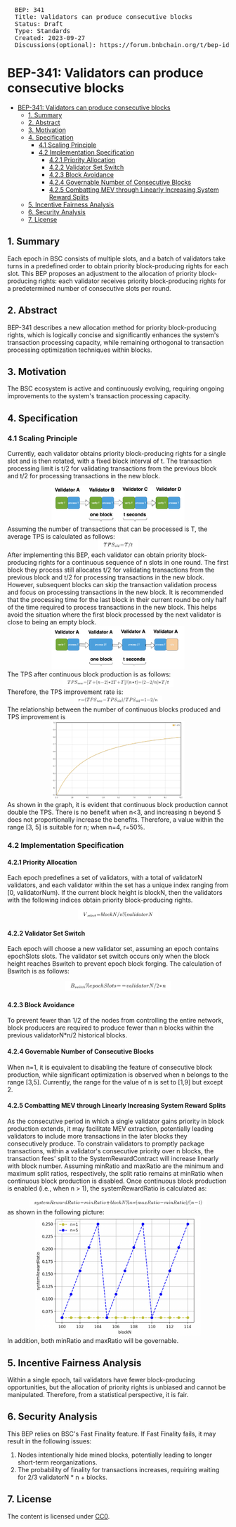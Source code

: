 <pre>
  BEP: 341
  Title: Validators can produce consecutive blocks
  Status: Draft
  Type: Standards
  Created: 2023-09-27
  Discussions(optional): https://forum.bnbchain.org/t/bep-idea-validators-can-produce-consecutive-blocks/2052
</pre>

# BEP-341: Validators can produce consecutive blocks

<!-- @import "[TOC]" {cmd="toc" depthFrom=1 depthTo=6 orderedList=false} -->

<!-- code_chunk_output -->

- [BEP-341: Validators can produce consecutive blocks](#bep-341-validators-can-produce-consecutive-blocks)
  - [1. Summary](#1-summary)
  - [2. Abstract](#2-abstract)
  - [3. Motivation](#3-motivation)
  - [4. Specification](#4-specification)
    - [4.1 Scaling Principle](#41-scaling-principle)
    - [4.2 Implementation Specification](#42-implementation-specification)
      - [4.2.1 Priority Allocation](#421-priority-allocation)
      - [4.2.2 Validator Set Switch](#422-validator-set-switch)
      - [4.2.3 Block Avoidance](#423-block-avoidance)
      - [4.2.4 Governable Number of Consecutive Blocks](#424-governable-number-of-consecutive-blocks)
      - [4.2.5 Combatting MEV through Linearly Increasing System Reward Splits](#425-combatting-mev-through-linearly-increasing-system-reward-splits)
  - [5. Incentive Fairness Analysis](#5-incentive-fairness-analysis)
  - [6. Security Analysis](#6-security-analysis)
  - [7. License](#7-license)

<!-- /code_chunk_output -->

## 1. Summary 
Each epoch in BSC consists of multiple slots, and a batch of validators take turns in a predefined order to obtain priority block-producing rights for each slot. This BEP proposes an adjustment to the allocation of priority block-producing rights: each validator receives priority block-producing rights for a predetermined number of consecutive slots per round.
## 2. Abstract 
BEP-341 describes a new allocation method for priority block-producing rights, which is logically concise and significantly enhances the system's transaction processing capacity, while remaining orthogonal to transaction processing optimization techniques within blocks.
## 3. Motivation 
The BSC ecosystem is active and continuously evolving, requiring ongoing improvements to the system's transaction processing capacity.
## 4. Specification 
### 4.1 Scaling Principle 
Currently, each validator obtains priority block-producing rights for a single slot and is then rotated, with a fixed block interval of t. The transaction processing limit is t/2 for validating transactions from the previous block and t/2 for processing transactions in the new block.
<div align="center">
<img src=./assets/bep-341/4.1-1.png width=60% />
</div>
Assuming the number of transactions that can be processed is T, the average TPS is calculated as follows:
<div align="center">
<img src=./assets/bep-341/4.1-2.png width=18% />
</div>
After implementing this BEP, each validator can obtain priority block-producing rights for a continuous sequence of n slots in one round. The first block they process still allocates t/2 for validating transactions from the previous block and t/2 for processing transactions in the new block. However, subsequent blocks can skip the transaction validation process and focus on processing transactions in the new block. It is recommended that the processing time for the last block in their current round be only half of the time required to process transactions in the new block. This helps avoid the situation where the first block processed by the next validator is close to being an empty block.
<div align="center">
<img src=./assets/bep-341/4.1-3.png width=60% />
</div>
The TPS after continuous block production is as follows:
<div align="center">
<img src=./assets/bep-341/4.1-4.png width=50% />
</div>
Therefore, the TPS improvement rate is:
<div align="center">
<img src=./assets/bep-341/4.1-5.png width=40% />
</div>
The relationship between the number of continuous blocks produced and TPS improvement is 
<div align="center">
<img src=./assets/bep-341/4.1-6.png width=60% />
</div>
As shown in the graph, it is evident that continuous block production cannot double the TPS. There is no benefit when n<3, and increasing n beyond 5 does not proportionally increase the benefits. Therefore, a value within the range [3, 5] is suitable for n; when n=4, r=50%.

### 4.2 Implementation Specification 
#### 4.2.1 Priority Allocation 
Each epoch predefines a set of validators, with a total of validatorN validators, and each validator within the set has a unique index ranging from [0, validatorNum). If the current block height is blockN, then the validators with the following indices obtain priority block-producing rights.
<div align="center">
<img src=./assets/bep-341/4.2.1.png width=36% />
</div>

#### 4.2.2 Validator Set Switch 
Each epoch will choose a new validator set, assuming an epoch contains epochSlots slots. The validator set switch occurs only when the block height reaches Bswitch to prevent epoch block forging. The calculation of Bswitch is as follows:
<div align="center">
<img src=./assets/bep-341/4.2.2.png width=48% />
</div>

#### 4.2.3 Block Avoidance
To prevent fewer than 1/2 of the nodes from controlling the entire network, block producers are required to produce fewer than n blocks within the previous validatorN*n/2 historical blocks.

#### 4.2.4 Governable Number of Consecutive Blocks
When n=1, it is equivalent to disabling the feature of consecutive block production, while significant optimization is observed when n belongs to the range [3,5]. Currently, the range for the value of n is set to [1,9] but except 2.

#### 4.2.5 Combatting MEV through Linearly Increasing System Reward Splits
As the consecutive period in which a single validator gains priority in block production extends, it may facilitate MEV extraction, potentially leading validators to include more transactions in the later blocks they consecutively produce. To constrain validators to promptly package transactions, within a validator's consecutive priority over n blocks, the transaction fees' split to the SystemRewardContract will increase linearly with block number.
Assuming minRatio and maxRatio are the minimum and maximum split ratios, respectively, the split ratio remains at minRatio when continuous block production is disabled. Once continuous block production is enabled (i.e., when n > 1), the systemRewardRatio is calculated as:
<div align="center">
<img src=./assets/bep-341/4.2.5-1.png width=80% />
</div>
as shown in the following picture:
<div align="center">
<img src=./assets/bep-341/4.2.5-2.png width=75% />
</div>
In addition, both minRatio and maxRatio will be governable.

## 5. Incentive Fairness Analysis
Within a single epoch, tail validators have fewer block-producing opportunities, but the allocation of priority rights is unbiased and cannot be manipulated. Therefore, from a statistical perspective, it is fair.
## 6. Security Analysis
This BEP relies on BSC's Fast Finality feature. If Fast Finality fails, it may result in the following issues:
1. Nodes intentionally hide mined blocks, potentially leading to longer short-term reorganizations. 
2. The probability of finality for transactions increases, requiring waiting for 2/3 validatorN * n + blocks. 

## 7. License
The content is licensed under [CC0](https://creativecommons.org/publicdomain/zero/1.0/).
